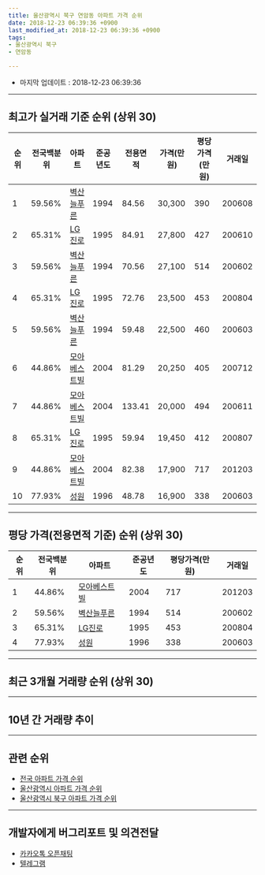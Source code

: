 ```yaml
---
title: 울산광역시 북구 연암동 아파트 가격 순위
date: 2018-12-23 06:39:36 +0900
last_modified_at: 2018-12-23 06:39:36 +0900
tags:
- 울산광역시 북구
- 연암동

---
```


* 마지막 업데이트 : 2018-12-23 06:39:36

---

## 최고가 실거래 기준 순위 (상위 30)


|순위|전국백분위|아파트|준공년도|전용면적|가격(만원)|평당가격(만원)|거래일|
|---|---|---|---|---|---|---|---|
|1|59.56%|[벽산늘푸른](https://search.naver.com/search.naver?query=%EC%9A%B8%EC%82%B0%EA%B4%91%EC%97%AD%EC%8B%9C+%EB%B6%81%EA%B5%AC+%EC%97%B0%EC%95%94%EB%8F%99+%EB%B2%BD%EC%82%B0%EB%8A%98%ED%91%B8%EB%A5%B8)|1994|84.56|30,300|390|200608|
|2|65.31%|[LG진로](https://search.naver.com/search.naver?query=%EC%9A%B8%EC%82%B0%EA%B4%91%EC%97%AD%EC%8B%9C+%EB%B6%81%EA%B5%AC+%EC%97%B0%EC%95%94%EB%8F%99+LG%EC%A7%84%EB%A1%9C)|1995|84.91|27,800|427|200610|
|3|59.56%|[벽산늘푸른](https://search.naver.com/search.naver?query=%EC%9A%B8%EC%82%B0%EA%B4%91%EC%97%AD%EC%8B%9C+%EB%B6%81%EA%B5%AC+%EC%97%B0%EC%95%94%EB%8F%99+%EB%B2%BD%EC%82%B0%EB%8A%98%ED%91%B8%EB%A5%B8)|1994|70.56|27,100|514|200602|
|4|65.31%|[LG진로](https://search.naver.com/search.naver?query=%EC%9A%B8%EC%82%B0%EA%B4%91%EC%97%AD%EC%8B%9C+%EB%B6%81%EA%B5%AC+%EC%97%B0%EC%95%94%EB%8F%99+LG%EC%A7%84%EB%A1%9C)|1995|72.76|23,500|453|200804|
|5|59.56%|[벽산늘푸른](https://search.naver.com/search.naver?query=%EC%9A%B8%EC%82%B0%EA%B4%91%EC%97%AD%EC%8B%9C+%EB%B6%81%EA%B5%AC+%EC%97%B0%EC%95%94%EB%8F%99+%EB%B2%BD%EC%82%B0%EB%8A%98%ED%91%B8%EB%A5%B8)|1994|59.48|22,500|460|200603|
|6|44.86%|[모아베스트빌](https://search.naver.com/search.naver?query=%EC%9A%B8%EC%82%B0%EA%B4%91%EC%97%AD%EC%8B%9C+%EB%B6%81%EA%B5%AC+%EC%97%B0%EC%95%94%EB%8F%99+%EB%AA%A8%EC%95%84%EB%B2%A0%EC%8A%A4%ED%8A%B8%EB%B9%8C)|2004|81.29|20,250|405|200712|
|7|44.86%|[모아베스트빌](https://search.naver.com/search.naver?query=%EC%9A%B8%EC%82%B0%EA%B4%91%EC%97%AD%EC%8B%9C+%EB%B6%81%EA%B5%AC+%EC%97%B0%EC%95%94%EB%8F%99+%EB%AA%A8%EC%95%84%EB%B2%A0%EC%8A%A4%ED%8A%B8%EB%B9%8C)|2004|133.41|20,000|494|200611|
|8|65.31%|[LG진로](https://search.naver.com/search.naver?query=%EC%9A%B8%EC%82%B0%EA%B4%91%EC%97%AD%EC%8B%9C+%EB%B6%81%EA%B5%AC+%EC%97%B0%EC%95%94%EB%8F%99+LG%EC%A7%84%EB%A1%9C)|1995|59.94|19,450|412|200807|
|9|44.86%|[모아베스트빌](https://search.naver.com/search.naver?query=%EC%9A%B8%EC%82%B0%EA%B4%91%EC%97%AD%EC%8B%9C+%EB%B6%81%EA%B5%AC+%EC%97%B0%EC%95%94%EB%8F%99+%EB%AA%A8%EC%95%84%EB%B2%A0%EC%8A%A4%ED%8A%B8%EB%B9%8C)|2004|82.38|17,900|717|201203|
|10|77.93%|[성원](https://search.naver.com/search.naver?query=%EC%9A%B8%EC%82%B0%EA%B4%91%EC%97%AD%EC%8B%9C+%EB%B6%81%EA%B5%AC+%EC%97%B0%EC%95%94%EB%8F%99+%EC%84%B1%EC%9B%90)|1996|48.78|16,900|338|200603|


---

## 평당 가격(전용면적 기준) 순위 (상위 30)


|순위|전국백분위|아파트|준공년도|평당가격(만원)|거래일|
|---|---|---|---|---|---|
|1|44.86%|[모아베스트빌](https://search.naver.com/search.naver?query=%EC%9A%B8%EC%82%B0%EA%B4%91%EC%97%AD%EC%8B%9C+%EB%B6%81%EA%B5%AC+%EC%97%B0%EC%95%94%EB%8F%99+%EB%AA%A8%EC%95%84%EB%B2%A0%EC%8A%A4%ED%8A%B8%EB%B9%8C)|2004|717|201203|
|2|59.56%|[벽산늘푸른](https://search.naver.com/search.naver?query=%EC%9A%B8%EC%82%B0%EA%B4%91%EC%97%AD%EC%8B%9C+%EB%B6%81%EA%B5%AC+%EC%97%B0%EC%95%94%EB%8F%99+%EB%B2%BD%EC%82%B0%EB%8A%98%ED%91%B8%EB%A5%B8)|1994|514|200602|
|3|65.31%|[LG진로](https://search.naver.com/search.naver?query=%EC%9A%B8%EC%82%B0%EA%B4%91%EC%97%AD%EC%8B%9C+%EB%B6%81%EA%B5%AC+%EC%97%B0%EC%95%94%EB%8F%99+LG%EC%A7%84%EB%A1%9C)|1995|453|200804|
|4|77.93%|[성원](https://search.naver.com/search.naver?query=%EC%9A%B8%EC%82%B0%EA%B4%91%EC%97%AD%EC%8B%9C+%EB%B6%81%EA%B5%AC+%EC%97%B0%EC%95%94%EB%8F%99+%EC%84%B1%EC%9B%90)|1996|338|200603|


---

## 최근 3개월 거래량 순위 (상위 30)


<div style="width:100%;">
    <canvas id="deal_count_ranking" height="250"></canvas>
</div>


<script>
new Chart(document.getElementById("deal_count_ranking"), {
    type: 'horizontalBar',
    data: {
        labels: ['벽산늘푸른', 'LG진로', '성원'],
        datasets: [{
            label: '실거래 수',
            data: [7, 5, 4],
            borderColor: "rgba(255, 0, 128, 1)",
            backgroundColor: "rgba(255, 0, 128, 0.5)",
            fill: false,
        }]
    },
    options: {
        responsive: true,
        title: {
            display: true,
            text: '최근 3개월 거래량 순위'
        },
        tooltips: {
            mode: 'index',
            intersect: false,
            callbacks: {
                title: function(tooltipItems, data) {
                    return "실거래 수:";
                },
                label: function(tooltipItem, data) {
                    return data.labels[tooltipItem.index] + ": " + tooltipItem.xLabel;
                }
            }
        },
        hover: {
            mode: 'nearest',
            intersect: true
        },
        scales: {
            xAxes: [{
                display: true,
                scaleLabel: {
                    display: true,
                    labelString: '실거래 수'
                },
                ticks: {
                    suggestedMin: 0,
                }
            }],
            yAxes: [{
                display: true,
                ticks: {
                    autoSkip: false,
                    callback: function(value, index, values) {
                        if (value.length > 15)
                            return value.substr(0, 13) + "...";
                        else
                            return value;
                    }
                },
                scaleLabel: {
                    display: false,
                }
            }]
        }
    }
});

</script>


---

## 10년 간 거래량 추이


<div style="width:100%;">
    <canvas id="deal_progress" height="250"></canvas>
</div>

<script>
new Chart(document.getElementById("deal_progress"), {
    type: 'line',
    data: {
        labels: ['200812','200901','200902','200903','200904','200905','200906','200907','200908','200909','200910','200911','200912','201001','201002','201003','201004','201005','201006','201007','201008','201009','201010','201011','201012','201101','201102','201103','201104','201105','201106','201107','201108','201109','201110','201111','201112','201201','201202','201203','201204','201205','201206','201207','201208','201209','201210','201211','201212','201301','201302','201303','201304','201305','201306','201307','201308','201309','201310','201311','201312','201401','201402','201403','201404','201405','201406','201407','201408','201409','201410','201411','201412','201501','201502','201503','201504','201505','201506','201507','201508','201509','201510','201511','201512','201601','201602','201603','201604','201605','201606','201607','201608','201609','201610','201611','201612','201701','201702','201703','201704','201705','201706','201707','201708','201709','201710','201711','201712','201801','201802','201803','201804','201805','201806','201807','201808','201809','201810','201811','201812'],
        datasets: [{
            label: '실거래 수',
            pointRadius: 1,
            data: [5, 5, 12, 19, 27, 15, 11, 10, 13, 17, 19, 11, 9, 14, 9, 20, 14, 9, 13, 9, 8, 9, 19, 16, 20, 15, 14, 19, 9, 11, 7, 9, 13, 10, 19, 8, 19, 4, 8, 15, 10, 10, 11, 9, 8, 13, 18, 11, 11, 11, 9, 20, 13, 14, 3, 10, 7, 14, 20, 24, 15, 14, 8, 14, 18, 20, 15, 12, 7, 13, 21, 13, 6, 11, 13, 20, 13, 9, 10, 13, 8, 10, 17, 18, 10, 6, 8, 16, 14, 3, 8, 9, 8, 12, 13, 12, 8, 12, 6, 12, 13, 7, 6, 14, 7, 7, 11, 9, 5, 7, 5, 7, 5, 11, 4, 3, 3, 7, 7, 6, 3],
            borderColor: "rgba(255, 201, 14, 1)",
            backgroundColor: "rgba(255, 201, 14, 0.5)",
            fill: true,
        }]
    },
    options: {
        responsive: true,
        title: {
            display: true,
            text: '10년간 거래량 추이'
        },
        tooltips: {
            mode: 'index',
            intersect: false,
        },
        hover: {
            mode: 'nearest',
            intersect: true
        },
        scales: {
            xAxes: [{
                display: true,
                scaleLabel: {
                    display: true,
                    labelString: '년/월'
                }
            }],
            yAxes: [{
                display: true,
                ticks: {
                    suggestedMin: 0,
                },
                scaleLabel: {
                    display: true,
                    labelString: '실거래 수'
                }
            }]
        }
    }
});

</script>


---

## 관련 순위

- [전국 아파트 가격 순위](https://inasie.github.io/apt-ranking/전국)
- [울산광역시 아파트 가격 순위](https://inasie.github.io/apt-ranking/울산광역시)
- [울산광역시 북구 아파트 가격 순위](https://inasie.github.io/apt-ranking/울산광역시-북구)


---

## 개발자에게 버그리포트 및 의견전달

- [카카오톡 오픈채팅](https://open.kakao.com/o/gLJUAP4)
- [텔레그램](https://t.me/inasie)

